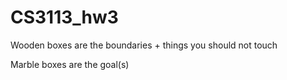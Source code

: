 # CS3113_hw3

Wooden boxes are the boundaries + things you should not touch

Marble boxes are the goal(s)
